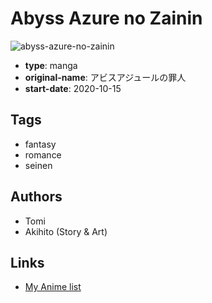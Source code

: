 # Abyss Azure no Zainin

![abyss-azure-no-zainin](https://cdn.myanimelist.net/images/manga/3/244508.jpg)

-   **type**: manga
-   **original-name**: アビスアジュールの罪人
-   **start-date**: 2020-10-15

## Tags

-   fantasy
-   romance
-   seinen

## Authors

-   Tomi
-   Akihito (Story & Art)

## Links

-   [My Anime list](https://myanimelist.net/manga/136489/Abyss_Azure_no_Zainin)
